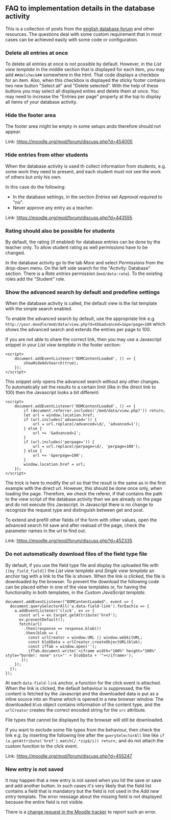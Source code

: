 ## FAQ to implementation details in the database activity

This is a collection of posts from the
[english database forum](https://moodle.org/mod/forum/view.php?id=3505) and
other resources. The questions
deal with some custom requirement that in most cases can be achieved easily with some
code or configuration. 

### Delete all entries at once

To delete all entries at once is not possible by default. However, in the *List view template*
in the middle section that is displayed for each item, you may add `##delcheck##` somewhere in
the html. That code displays a checkbox for an item. Also, when this checkbox is displayed the
sticky footer contains two new button "Select all" and "Delete selected". With the help
of these buttons you may select all displayed enties and delete them at once.
You may need to increase the "Entries per page" property at the top to display
all items of your database activity.

### Hide the footer area

The footer area might be empty in some setups ands therefore should not appear.

Link: https://moodle.org/mod/forum/discuss.php?d=454005

### Hide entries from other students

When the database activity is used th collect information from students, e.g.
some work they need to present, and each student must not see the work of others
but only his own.

In this case do the following:
* In the database settings, in the section *Entries* set *Approval required* to "no".
* Never approve any entry as a teacher.

Link: https://moodle.org/mod/forum/discuss.php?d=443555

### Rating should also be possible for students

By default, the rating (if enabled) for database entries can be done by the teacher
only. To allow student rating as well permissions have to be changed.

In the database activity go to the tab *More* and select *Permissions* from the
drop-down menu. On the left side search for the "Activity: Database" section.
There is a *Rate entries* permission (`mod/data:rate`). To the existing roles add
the "Student" role.

### Show the advanced search by default and predefine settings

When the database activity is called, the default view is the list template
with the simple search enabled.

To enable the advanced search by default, use the appropriate link e.g.
`http://your.moodle/mod/data/view.php?d=XX&advanced=1&perpage=100` which
shows the advanced search and extends the entries per page to 100.

If you are not able to share the correct link, then you may use a Javascript
snippet in your *List view template* in the footer section:

```
<script>
    document.addEventListener('DOMContentLoaded', () => {
        showHideAdvSearch(true);
    });
</script>
```

This snippet only opens the advanced search without any other changes.
To automatically set the results to a certain limit (like in the direct link to 100)
then the Javascript looks a bit different:

```
<script>
    document.addEventListener('DOMContentLoaded', () => {
        if (document.referrer.includes('/mod/data/view.php?')) return;
        let url = window.location.href;
        if (url.includes('advanced=')) {
            url = url.replace(/advanced=\d/, 'advanced=1');
        } else {
            url += '&advanced=1';
        }
        if (url.includes('perpage=')) {
            url = url.replace(/perpage=\d/, 'perpage=100');
        } else {
            url += '&perpage=100';
        }
        window.location.href = url;
    });
</script>
```

The trick is here to modify the url so that the result is the same as
in the first example with the direct url. However, this should be done
once only, when loading the page. Therefore, we check the referer, if that
contains the path to the view script of the database activity then we are
already on the page and do not execute this Javascript. In Javascript there is no
change to recognize the request type and distinguish between get and post.

To extend and prefill other fields of the form with other values, open
the advanced search hit save and after reaload of the page, check the
parameter names in the url to find out.

Link: https://moodle.org/mod/forum/discuss.php?d=452335

### Do not automatically download files of the field type file

By default, if you use the field type file and display the
uploaded file with `[[my_field_field]]` the *List view template* and
*Single view template* an anchor tag with a link to the file is shown.
When the link is clicked, the file is downloaded by the browser. To
prevent the download the following code can be placed either in one
of the view templates or, for having the functionality in both
templates, in the *Custom JavaScript template*.

```
document.addEventListener("DOMContentLoaded", event => {
  document.querySelectorAll('a.data-field-link').forEach(a => {
    a.addEventListener('click', ev => {
      const url = ev.target.getAttribute('href');
      ev.preventDefault();
      fetch(url)
        .then(response => response.blob())
        .then(blob => {
          const urlCreator = window.URL || window.webkitURL;
          const blobData = urlCreator.createObjectURL(blob);
          const ifTab = window.open('');
          ifTab.document.write('<iframe width="100%" height="100%" style="border: none" src="' + blobData + '"></iframe>');
       });
    });
  });
});
```

At each `data-field-link` anchor, a function for the click event is attached.
When the link is clicked, the default behaviour is suppressed, the file content
is fetched by the Javascript and the downloaded data is put as a inline source
into an iframe which is opened in a new browser window. The downloaded `Blob` object
contains information of the content type, and the `urlCreator` creates
the correct encoded string for the `src` attribute.

File types that cannot be displayed by the browser will still be downloaded.

If you want to exclude some file types from the behaviour, then check the
link e.g. by inserting the following line after the `querySelectorAll` line
like `if (a.getAttribute('href').match(/.*zip$/i)) return;` and do not
attach the custom function to the click event.

Link: https://moodle.org/mod/forum/discuss.php?d=455247

### New entry is not saved

It may happen that a new entry is not saved when you hit the save
or save and add another button. In such cases it's very likely that the
field list contains a field that is mandatory but the field is not
used in the *Add new entry* template. The error message about the missing
field is not displayed because the entire field is not visible.

There is a [change request in the Moodle tracker](https://tracker.moodle.org/browse/MDL-80112)
to report such an error.

